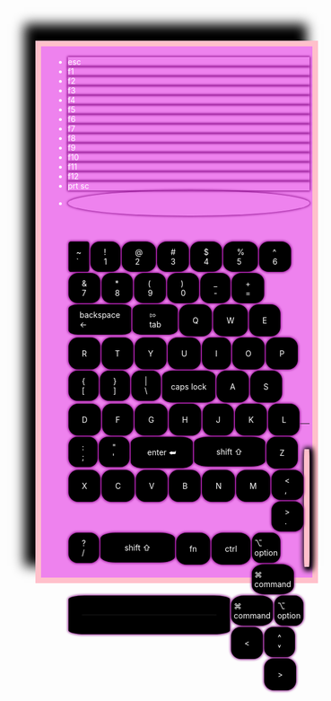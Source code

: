 <head>
  <meta name="viewport" content="width=device-width,   intial-scale=1.0">
  <title>keyboard</title>
  <style>
  body{
       width:100%;    height:950px;                      margin:100px auto;
      padding:5px;                background-color:white;
  }
  li{
      color:white;       box-shadow: 0px 0px 4px 1px purple;
  }

 .c{
     float:left;      list-style-type:none;              border-radius:30%;          cursor:pointer;
     border:3px;        padding:5px 20px;
     margin:1px 1px;      background-color:black;
      }
 li:hover {
	background-color:grey;  }
 .unique{
     list-style-type:none;      border-radius:10%;         background-color:black;
     margin:1px 1px;                float:left;                padding:20px 14px;                cursor:pointer;
 }
 .secondTop{
     float:left;      list-style-type:none;              border-radius:30%;
     border:3px;      border:2px;                        padding:20px 24px;            cursor:pointer;
     margin:1px 1px 1px 1px;    background-color:black;    top:0px;
 }
  .thirdTop{
     float:left;      list-style-type:none;              border-radius:30%;             ;
     border:3px;      border:2px;                        padding:20px 24px;                cursor:pointer;
     margin:1px 1px 1px 1px;      background-color:black;     top:0;
  }
  .double {
  padding-top: 10px;
  padding-bottom: 10px;
  }
  .last {
      padding:10px 5px;
  }
.back{
    padding:10px 20px;   border-radius:15%
}
.mouse{  
     width: 350px; height: 200px;                           background-color:pink;padding:5px;
       border-radius:10%;                                       box-shadow: 3px 2px 8px 5px black;cursor:pointer;
}
  </style>
</head>

<body> <div style="background-color:violet;padding:5px;border:10px solid pink; box-shadow: -20px -30px 20px  black;">
<ul style="margin-left:4%">
        <li class="c">esc</li>         <li class="c">f1</li>          <li class="c">f2</li>
        <li class="c">f3</li>        <li class="c">f4</li>        <li class="c">f5</li>
        <li class="c">f6</li>          <li class="c">f7</li>          <li class="c">f8</li>
        <li class="c">f9</li>       <li class="c">f10</li>       <li class="c">f11</li>
        <li class="c">f12</li>      <li class="c">prt sc</li>              <li class="c" style="border-radius:50%;padding:14px"></li>
    </ul>
    <br>
    <ul style="margin-left:4%;">
        <li class="unique double">~<br>`</li>     <li class="secondTop double">!<br>1</li>       <li class="secondTop double">@<br>2</li>              <li class="secondTop double">#<br>3</li>
        <li class="secondTop double">$<br>4</li>  <li class="secondTop double">%<br>5</li>       <li class="secondTop double">^<br>6</li>            <li class="secondTop double">&<br>7</li>
        <li class="secondTop double">*<br>8</li>  <li class="secondTop double">(<br>9</li>      <li class="secondTop double">)<br>0</li>            <li class="secondTop double">_<br>-</li>
        <li class="secondTop double">+<br>=</li>   <li class="secondTop double back">backspace<br>&larr;</li>
    </ul>
    <br><br>
    <ul style="margin-left:4%">
        <li class="thirdTop double" style="padding:10px 30px;border-radius:20%">⇰<br>tab</li>          <li class="thirdTop">Q</li>      <li class="thirdTop">W</li>
         <li class="thirdTop">E</li>           <li class="thirdTop">R</li>       <li class="thirdTop">T</li>
         <li class="thirdTop">Y</li>        <li class="thirdTop">U</li>           <li class="thirdTop">I</li>
         <li class="thirdTop">O</li>         <li class="thirdTop">P</li>             <li class="thirdTop double">{<br>[</li>
           <li class="thirdTop double">}<br>]</li>        <li class="thirdTop double">|<br>\</li>
    </ul>
     <br><br><br>
    <ul style="margin-left:4%">
        <li class="thirdTop" style="padding:20px 16px;border-radius:20%">caps lock</li>          <li class="thirdTop">A</li>      <li class="thirdTop">S</li>
         <li class="thirdTop">D</li>           <li class="thirdTop">F</li>       <li class="thirdTop">G</li>
         <li class="thirdTop">H</li>        <li class="thirdTop">J</li>           <li class="thirdTop">K</li>
         <li class="thirdTop">L</li>         <li class="thirdTop double">:<br>;</li>             <li class="thirdTop double">"<br>'</li>
           <li class="thirdTop" style="padding:19px 30px;border-radius:20%">enter ⮨</li>
    </ul>
     <br><br><br>
    <ul style="margin-left:4%">
        <li class="thirdTop" style="padding:18px 40px;border-radius:20%">shift ⇧</li>          <li class="thirdTop">Z</li>      <li class="thirdTop">X</li>
         <li class="thirdTop">C</li>           <li class="thirdTop">V</li>       <li class="thirdTop">B</li>
         <li class="thirdTop">N</li>        <li class="thirdTop">M</li>           <li class="thirdTop double"><<br>,</li>
         <li class="thirdTop double">><br>.</li>         <li class="thirdTop double">?<br>/</li>             <li class="thirdTop" style="padding:18px 43px;border-radius:20%">shift  ⇧</li>
    </ul>
     <br><br><br>
    <ul style="margin-left:4%;">
        <li class="thirdTop ">fn</li>          <li class="thirdTop">ctrl</li>      <li class="thirdTop double last">⌥<br>option</li>
         <li class="thirdTop double last">⌘<br>command</li>           <li class="thirdTop" style="border-radius:10%"><hr style="width: 240px; height: 0.5px;"></li>       <li class="thirdTop double last">⌘<br>command</li>
         <li class="thirdTop double last">⌥<br>option</li>        <li class="thirdTop"><</li>           <li class="thirdTop double lst">^<br>˅</li>
         <li class="thirdTop">&gt;</li>
    </ul>
    <br><br><br><br> <hr><br>
    <hr class="mouse">
           </div>
</body>

</html>
